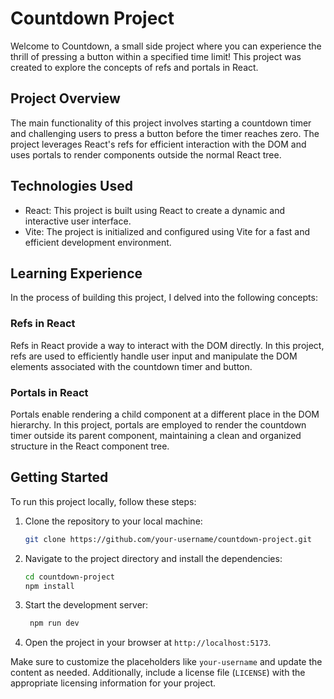 # Countdown Project

Welcome to Countdown, a small side project where you can experience the thrill of pressing a button within a specified time limit! This project was created to explore the concepts of refs and portals in React.

## Project Overview

The main functionality of this project involves starting a countdown timer and challenging users to press a button before the timer reaches zero. The project leverages React's refs for efficient interaction with the DOM and uses portals to render components outside the normal React tree.

## Technologies Used

- React: This project is built using React to create a dynamic and interactive user interface.
- Vite: The project is initialized and configured using Vite for a fast and efficient development environment.

## Learning Experience

In the process of building this project, I delved into the following concepts:

### Refs in React

Refs in React provide a way to interact with the DOM directly. In this project, refs are used to efficiently handle user input and manipulate the DOM elements associated with the countdown timer and button.

### Portals in React

Portals enable rendering a child component at a different place in the DOM hierarchy. In this project, portals are employed to render the countdown timer outside its parent component, maintaining a clean and organized structure in the React component tree.

## Getting Started

To run this project locally, follow these steps:

1. Clone the repository to your local machine:

   ```bash
   git clone https://github.com/your-username/countdown-project.git
    ```
2. Navigate to the project directory and install the dependencies:

   ```bash
   cd countdown-project
   npm install
   ```
3. Start the development server:

   ```bash
    npm run dev
    ```
4. Open the project in your browser at `http://localhost:5173`.



Make sure to customize the placeholders like `your-username` and update the content as needed. Additionally, include a license file (`LICENSE`) with the appropriate licensing information for your project.
